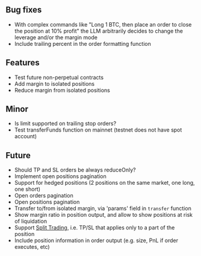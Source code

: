 ## Bug fixes

- With complex commands like "Long 1 BTC, then place an order to close the position at 10% profit" the LLM arbitrarily decides to change the leverage and/or the margin mode
- Include trailing percent in the order formatting function

## Features

- Test future non-perpetual contracts
- Add margin to isolated positions
- Reduce margin from isolated positions

## Minor

- Is limit supported on trailing stop orders?
- Test transferFunds function on mainnet (testnet does not have spot account)

## Future

- Should TP and SL orders be always reduceOnly?
- Implement open positions pagination
- Support for hedged positions (2 positions on the same market, one long, one short)
- Open orders pagination
- Open positions pagination
- Transfer to/from isolated margin, via 'params' field in `transfer` function
- Show margin ratio in position output, and allow to show positions at risk of liquidation
- Support [Split Trading](https://www.binance.com/en/support/faq/detail/717a9635f035490baffa564e2f19c7c1), i.e. TP/SL that applies only to a part of the position
- Include position information in order output (e.g. size, PnL if order executes, etc)
